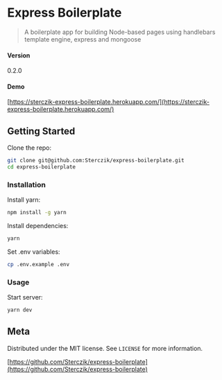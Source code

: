 # Express Boilerplate
> A boilerplate app for building Node-based pages using handlebars template engine, express and mongoose

#### Version
0.2.0

#### Demo
[https://sterczik-express-boilerplate.herokuapp.com/](https://sterczik-express-boilerplate.herokuapp.com/)

## Getting Started

Clone the repo:
```sh
git clone git@github.com:Sterczik/express-boilerplate.git
cd express-boilerplate
```

### Installation

Install yarn:
```sh
npm install -g yarn
```

Install dependencies:
```sh
yarn
```

Set .env variables:
```sh
cp .env.example .env
```

### Usage

Start server:
```sh
yarn dev
```

## Meta

Distributed under the MIT license. See ``LICENSE`` for more information.

[https://github.com/Sterczik/express-boilerplate](https://github.com/Sterczik/express-boilerplate)